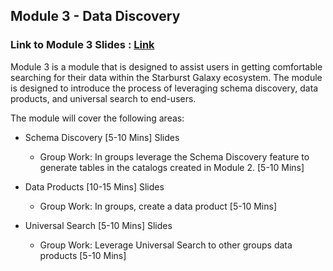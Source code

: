 ## Module 3 - Data Discovery
### Link to Module 3 Slides : [Link](https://docs.google.com/presentation/d/1YGvXm9-Cei6s6F9pjsoBeXZ6prWWCqPfL12tL2wvndI/edit?usp=sharing)

Module 3 is a module that is designed to assist users in getting comfortable searching for their data within the Starburst Galaxy ecosystem. The module is designed to introduce the process of leveraging schema discovery, data products, and universal search to end-users. 

The module will cover the following areas:

- Schema Discovery [5-10 Mins] Slides

  - Group Work: In groups leverage the Schema Discovery feature to generate tables in the catalogs created in Module 2. [5-10 Mins]

- Data Products [10-15 Mins] Slides

  - Group Work: In groups, create a data product [5-10 Mins]

- Universal Search [5-10 Mins] Slides

  - Group Work: Leverage Universal Search to other groups data products [5-10 Mins] 


